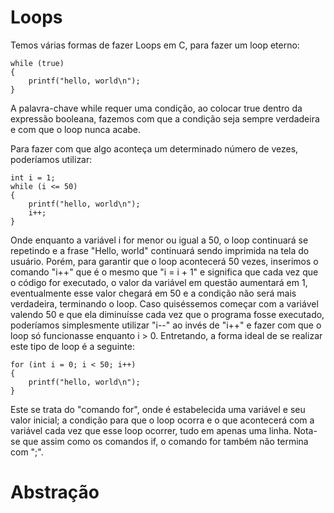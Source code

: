# Loops

Temos várias formas de fazer Loops em C, para fazer um loop eterno:
```
while (true)
{
    printf("hello, world\n");
}
```
A palavra-chave while requer uma condição, ao colocar true dentro da expressão booleana, fazemos com que a condição seja sempre verdadeira e com que o loop nunca acabe.

Para fazer com que algo aconteça um determinado número de vezes, poderíamos utilizar:
```
int i = 1;
while (i <= 50)
{
    printf("hello, world\n");
    i++;
}
```
Onde enquanto a variável i for menor ou igual a 50, o loop continuará se repetindo e a frase "Hello, world" continuará sendo imprimida na tela do usuário. Porém, para garantir que o loop acontecerá 50 vezes, inserimos o comando "i++" que é o mesmo que "i = i + 1" e significa que cada vez que o código for executado, o valor da variável em questão aumentará em 1, eventualmente esse valor chegará em 50 e a condição não será mais verdadeira, terminando o loop. Caso quiséssemos começar com a variável valendo 50 e que ela diminuísse cada vez que o programa fosse executado, poderíamos simplesmente utilizar "i--" ao invés de "i++" e fazer com que o loop só funcionasse enquanto i > 0.
Entretando, a forma ideal de se realizar este tipo de loop é a seguinte:
```
for (int i = 0; i < 50; i++)
{
    printf("hello, world\n");
}
```
Este se trata do "comando for", onde é estabelecida uma variável e seu valor inicial; a condição para que o loop ocorra e o que acontecerá com a variável cada vez que esse loop ocorrer, tudo em apenas uma linha. Nota-se que assim como os comandos if, o comando for também não termina com ";".

# Abstração


